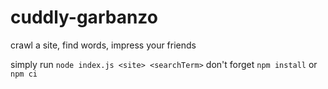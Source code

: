 # cuddly-garbanzo

crawl a site, find words, impress your friends

simply run `node index.js <site> <searchTerm>`
don't forget `npm install` or `npm ci`
